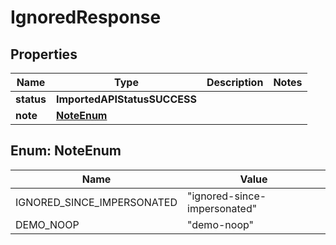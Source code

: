 

# IgnoredResponse


## Properties

| Name | Type | Description | Notes |
|------------ | ------------- | ------------- | -------------|
|**status** | **ImportedAPIStatusSUCCESS** |  |  |
|**note** | [**NoteEnum**](#NoteEnum) |  |  |



## Enum: NoteEnum

| Name | Value |
|---- | -----|
| IGNORED_SINCE_IMPERSONATED | &quot;ignored-since-impersonated&quot; |
| DEMO_NOOP | &quot;demo-noop&quot; |



